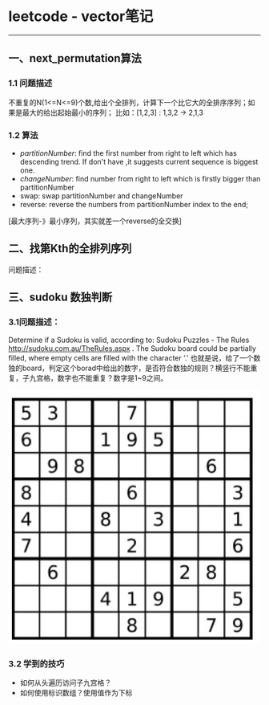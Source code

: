 # leetcode - vector笔记

-------

## 一、next_permutation算法

### 1.1 问题描述

不重复的N(1<=N<=9)个数,给出个全排列，计算下一个比它大的全排序序列；如果是最大的给出起始最小的序列；
比如：[1,2,3] : 1,3,2 -> 2,1,3

### 1.2 算法

* *partitionNumber*: find the first number from right to left which has descending trend. If don't have ,it suggests current sequence is biggest one. 
* *changeNumber*: find number from right to left which is firstly bigger than  partitionNumber 
* swap: swap partitionNumber and changeNumber
* reverse: reverse the numbers from partitionNumber index to the end;

[最大序列-》最小序列，其实就差一个reverse的全交换]





## 二、找第Kth的全排列序列 


问题描述：




## 三、sudoku 数独判断

### 3.1问题描述：
Determine if a Sudoku is valid, according to: Sudoku Puzzles - The Rules http://sudoku.com.au/TheRules.aspx . The Sudoku board could be partially filled, where empty cells are filled with the character '.' 
也就是说，给了一个数独的board，判定这个borad中给出的数字，是否符合数独的规则？横竖行不能重复，子九宫格，数字也不能重复？数字是1~9之间。

![-w450](media/15123848085730/15124567497944.jpg)


### 3.2 学到的技巧

* 如何从头遍历访问子九宫格？
* 如何使用标识数组？使用值作为下标



##


